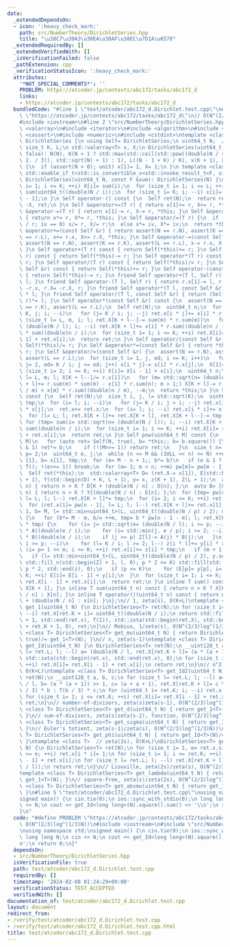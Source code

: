 ```yaml
---
data:
  _extendedDependsOn:
  - icon: ':heavy_check_mark:'
    path: src/NumberTheory/DirichletSeries.hpp
    title: "\u30C7\u30A3\u30EA\u30AF\u30EC\u7D1A\u6570"
  _extendedRequiredBy: []
  _extendedVerifiedWith: []
  _isVerificationFailed: false
  _pathExtension: cpp
  _verificationStatusIcon: ':heavy_check_mark:'
  attributes:
    '*NOT_SPECIAL_COMMENTS*': ''
    PROBLEM: https://atcoder.jp/contests/abc172/tasks/abc172_d
    links:
    - https://atcoder.jp/contests/abc172/tasks/abc172_d
  bundledCode: "#line 1 \"test/atcoder/abc172_d.Dirichlet.test.cpp\"\n#define PROBLEM\
    \ \"https://atcoder.jp/contests/abc172/tasks/abc172_d\"\n// O(N^(2/3)log^(1/3)N))\n\
    #include <iostream>\n#line 2 \"src/NumberTheory/DirichletSeries.hpp\"\n#include\
    \ <valarray>\n#include <iterator>\n#include <algorithm>\n#include <cmath>\n#include\
    \ <cassert>\n#include <numeric>\n#include <cstdint>\ntemplate <class T> struct\
    \ DirichletSeries {\n using Self= DirichletSeries;\n uint64_t N;  // <= K * L\n\
    \ size_t K, L;\n std::valarray<T> x, X;\n DirichletSeries(uint64_t N, bool unit=\
    \ false): N(N), K(N > 1 ? std::max(std::ceil(std::pow((double)N / std::log2(N),\
    \ 2. / 3)), std::sqrt(N) + 1) : 1), L((N - 1 + K) / K), x(K + 1), X(K + L + 1)\
    \ {\n  if (assert(N > 0); unit) x[1]= 1, X= 1;\n }\n template <class F, typename=\
    \ std::enable_if_t<std::is_convertible_v<std::invoke_result_t<F, uint64_t>, T>>>\
    \ DirichletSeries(uint64_t N, const F &sum): DirichletSeries(N) {\n  for (size_t\
    \ i= 1; i <= K; ++i) X[i]= sum(i);\n  for (size_t i= 1; i <= L; ++i) X[K + i]=\
    \ sum(uint64_t((double)N / i));\n  for (size_t i= K; i; --i) x[i]= X[i] - X[i\
    \ - 1];\n }\n Self operator-() const {\n  Self ret(N);\n  return ret.x= -x, ret.X=\
    \ -X, ret;\n }\n Self &operator+=(T r) { return x[1]+= r, X+= r, *this; }\n Self\
    \ &operator-=(T r) { return x[1]-= r, X-= r, *this; }\n Self &operator*=(T r)\
    \ { return x*= r, X*= r, *this; }\n Self &operator/=(T r) {\n  if (T iv= T(1)\
    \ / r; iv == 0) x/= r, X/= r;\n  else x*= iv, X*= iv;\n  return *this;\n }\n Self\
    \ &operator+=(const Self &r) { return assert(N == r.N), assert(K == r.K), assert(L\
    \ == r.L), x+= r.x, X+= r.X, *this; }\n Self &operator-=(const Self &r) { return\
    \ assert(N == r.N), assert(K == r.K), assert(L == r.L), x-= r.x, X-= r.X, *this;\
    \ }\n Self operator+(T r) const { return Self(*this)+= r; }\n Self operator-(T\
    \ r) const { return Self(*this)-= r; }\n Self operator*(T r) const { return Self(*this)*=\
    \ r; }\n Self operator/(T r) const { return Self(*this)/= r; }\n Self operator+(const\
    \ Self &r) const { return Self(*this)+= r; }\n Self operator-(const Self &r) const\
    \ { return Self(*this)-= r; }\n friend Self operator+(T l, Self r) { return r+=\
    \ l; }\n friend Self operator-(T l, Self r) { return r.x[1]-= l, r.X-= l, r.x=\
    \ -r.x, r.X= -r.X, r; }\n friend Self operator*(T l, const Self &r) { return r\
    \ * l; }\n friend Self operator/(T l, const Self &r) { return (Self(r.N, true)/=\
    \ r)*= l; }\n Self operator*(const Self &r) const {\n  assert(N == r.N), assert(K\
    \ == r.K), assert(L == r.L);\n  Self ret(N);\n  uint64_t n;\n  for (size_t i=\
    \ K, j; i; --i)\n   for (j= K / i; j; --j) ret.x[i * j]+= x[i] * r.x[j];\n  for\
    \ (size_t l= L, m, i; l; ret.X[K + l--]-= sum(m) * r.sum(m))\n   for (i= m= std::sqrt(n=\
    \ (double)N / l); i; --i) ret.X[K + l]+= x[i] * r.sum((double)n / i) + r.x[i]\
    \ * sum((double)n / i);\n  for (size_t i= 1; i <= K; ++i) ret.X[i]= ret.X[i -\
    \ 1] + ret.x[i];\n  return ret;\n }\n Self operator/(const Self &r) const { return\
    \ Self(*this)/= r; }\n Self &operator*=(const Self &r) { return *this= *this *\
    \ r; }\n Self &operator/=(const Self &r) {\n  assert(N == r.N), assert(K == r.K),\
    \ assert(L == r.L);\n  for (size_t i= 1, j, ed; i <= K; i++)\n   for (x[i]/= r.x[1],\
    \ j= 2, ed= K / i; j <= ed; j++) x[i * j]-= x[i] * r.x[j];\n  X[1]= x[1];\n  for\
    \ (size_t i= 2; i <= K; ++i) X[i]= X[i - 1] + x[i];\n  uint64_t n;\n  for (size_t\
    \ l= L, m; l; X[K + l--]/= r.x[1])\n   for (m= std::sqrt(n= (double)N / l), X[K\
    \ + l]+= r.sum(m) * sum(m) - x[1] * r.sum(n); m > 1;) X[K + l]-= r.x[m] * sum((double)n\
    \ / m) + x[m] * r.sum((double)n / m), --m;\n  return *this;\n }\n Self square()\
    \ const {\n  Self ret(N);\n  size_t i, j, l= std::sqrt(K);\n  uint64_t n;\n  T\
    \ tmp;\n  for (i= l; i; --i)\n   for (j= K / i; j > i; --j) ret.x[i * j]+= x[i]\
    \ * x[j];\n  ret.x+= ret.x;\n  for (i= l; i; --i) ret.x[i * i]+= x[i] * x[i];\n\
    \  for (l= L; l; ret.X[K + l]+= ret.X[K + l], ret.X[K + l--]-= tmp * tmp)\n  \
    \ for (tmp= sum(i= std::sqrt(n= (double)N / l)); i; --i) ret.X[K + l]+= x[i] *\
    \ sum((double)n / i);\n  for (size_t i= 1; i <= K; ++i) ret.X[i]= ret.X[i - 1]\
    \ + ret.x[i];\n  return ret;\n }\n Self pow(uint64_t M) const {\n  if (N / M >\
    \ M)\n   for (auto ret= Self(N, true), b= *this;; b= b.square()) {\n    if (M\
    \ & 1) ret*= b;\n    if (!(M>>= 1)) return ret;\n   }\n  size_t n= 0, m, i, l,\
    \ p= 2;\n  uint64_t e, j;\n  while (n <= M && (1ULL << n) <= N) ++n;\n  T pw[65]=\
    \ {1}, b= x[1], tmp;\n  for (e= M - n + 1;; b*= b)\n   if (e & 1 ? pw[0]*= b :\
    \ T(); !(e>>= 1)) break;\n  for (m= 1; m < n; ++m) pw[m]= pw[m - 1] * x[1];\n\
    \  Self ret(*this);\n  std::valarray<T> D= (ret.X-= x[1]), E(std::begin(D), K\
    \ + 1), Y(std::begin(D) + K, L + 1), y= x, z(K + 1), Z(L + 1);\n  auto A= [&](uint64_t\
    \ n) { return n > K ? D[K + (double)N / n] : D[n]; };\n  auto B= [&](uint64_t\
    \ n) { return n > K ? Y[(double)N / n] : E[n]; };\n  for (tmp= pw[n - 2] * M,\
    \ l= L; l; l--) ret.X[K + l]*= tmp;\n  for (i= 2; i <= K; ++i) ret.x[i]*= tmp;\n\
    \  for (ret.x[1]= pw[n - 1], l= L; l; l--) ret.X[K + l]+= ret.x[1];\n  for (m=\
    \ 1, b= M, l= std::min<uint64_t>(L, uint64_t((double)N / p) / 2); m + 1 < n;)\
    \ {\n   for (b*= M - m, b/= ++m, tmp= b * pw[n - 1 - m]; l; ret.X[K + l--]+= Z[l]\
    \ * tmp) {\n    for (i= j= std::sqrt(e= (double)N / l); i >= p; --i) Z[l]+= y[i]\
    \ * A((double)e / i);\n    for (i= std::min(j, e / p); i >= 2; --i) Z[l]+= x[i]\
    \ * B((double)e / i);\n    if (j >= p) Z[l]-= A(j) * B(j);\n   }\n   for (i= K;\
    \ i >= p; --i)\n    for (l= K / i; l >= 2; l--) z[i * l]+= y[i] * x[l];\n   for\
    \ (i= p= 1 << m; i <= K; ++i) ret.x[i]+= z[i] * tmp;\n   if (m + 1 == n) break;\n\
    \   if (l= std::min<uint64_t>(L, uint64_t((double)N / p) / 2), y.swap(z), Y.swap(Z),\
    \ std::fill_n(std::begin(Z) + 1, l, 0); p * 2 <= K) std::fill(std::begin(z) +\
    \ p * 2, std::end(z), 0);\n   if (p <= K)\n    for (E[p]= y[p], i= p + 1; i <=\
    \ K; ++i) E[i]= E[i - 1] + y[i];\n  }\n  for (size_t i= 1; i <= K; ++i) ret.X[i]=\
    \ ret.X[i - 1] + ret.x[i];\n  return ret;\n }\n inline T sum() const { return\
    \ X[K + 1]; }\n inline T sum(uint64_t n) const { return n > K ? X[K + (double)N\
    \ / n] : X[n]; }\n inline T operator()(uint64_t n) const { return n > K ? x[K\
    \ + (double)N / n] : x[n]; }\n};\n// 1, zeta(s), O(K+L)\ntemplate <class T> DirichletSeries<T>\
    \ get_1(uint64_t N) {\n DirichletSeries<T> ret(N);\n for (size_t i= ret.L; i;\
    \ --i) ret.X[ret.K + i]= uint64_t((double)N / i);\n return std::fill(std::begin(ret.x)\
    \ + 1, std::end(ret.x), T(1)), std::iota(std::begin(ret.X), std::begin(ret.X)\
    \ + ret.K + 1, 0), ret;\n}\n// Mobius, 1/zeta(s), O(N^(2/3)log^(1/3)N))\ntemplate\
    \ <class T> DirichletSeries<T> get_mu(uint64_t N) { return DirichletSeries<T>(N,\
    \ true)/= get_1<T>(N); }\n// n, zeta(s-1)\ntemplate <class T> DirichletSeries<T>\
    \ get_Id(uint64_t N) {\n DirichletSeries<T> ret(N);\n __uint128_t a;\n for (size_t\
    \ l= ret.L; l; --l) a= (double)N / l, ret.X[ret.K + l]= (a * (a + 1)) >> 1;\n\
    \ std::iota(std::begin(ret.x), std::end(ret.x), 0);\n for (size_t i= 1; i <= ret.K;\
    \ ++i) ret.X[i]= ret.X[i - 1] + ret.x[i];\n return ret;\n}\n// n^2, zeta(s-2),\
    \ O(K+L)\ntemplate <class T> DirichletSeries<T> get_Id2(uint64_t N) {\n DirichletSeries<T>\
    \ ret(N);\n __uint128_t a, b, c;\n for (size_t l= ret.L; l; --l) a= (double)N\
    \ / l, b= (a * (a + 1)) >> 1, c= (a + a + 1), ret.X[ret.K + l]= c % 3 == 0 ? T(c\
    \ / 3) * b : T(b / 3) * c;\n for (uint64_t i= ret.K; i; --i) ret.x[i]= i * i;\n\
    \ for (size_t i= 1; i <= ret.K; ++i) ret.X[i]= ret.X[i - 1] + ret.x[i];\n return\
    \ ret;\n}\n// number-of-divisors, zeta(s)zeta(s-1), O(N^(2/3)log^(1/3)N))\ntemplate\
    \ <class T> DirichletSeries<T> get_d(uint64_t N) { return get_1<T>(N).square();\
    \ }\n// sum-of-divisors, zeta(s)zeta(s-2), function, O(N^(2/3)log^(1/3)N))\ntemplate\
    \ <class T> DirichletSeries<T> get_sigma(uint64_t N) { return get_1<T>(N) * get_Id<T>(N);\
    \ }\n// Euler's totient, zeta(s-1)/zeta(s), O(N^(2/3)log^(1/3)N))\ntemplate <class\
    \ T> DirichletSeries<T> get_phi(uint64_t N) { return get_Id<T>(N)/= get_1<T>(N);\
    \ }\ntemplate <class T>  // zeta(2s), O(K+L)\nDirichletSeries<T> get_1sq(uint64_t\
    \ N) {\n DirichletSeries<T> ret(N);\n for (size_t i= 1, e= ret.x.size(); i * i\
    \ <= e; ++i) ret.x[i * i]= 1;\n for (size_t i= 1; i <= ret.K; ++i) ret.X[i]= ret.X[i\
    \ - 1] + ret.x[i];\n for (size_t l= ret.L; l; --l) ret.X[ret.K + l]= uint64_t(std::sqrt((double)N\
    \ / l));\n return ret;\n}\n// Liouville, zeta(2s)/zeta(s), O(N^(2/3)log^(1/3)N))\n\
    template <class T> DirichletSeries<T> get_lambda(uint64_t N) { return get_1sq<T>(N)/=\
    \ get_1<T>(N); }\n// square-free, zeta(s)/zeta(2s), O(N^(2/3)log^(1/3)N))\ntemplate\
    \ <class T> DirichletSeries<T> get_absmu(uint64_t N) { return get_1<T>(N)/= get_1sq<T>(N);\
    \ }\n#line 5 \"test/atcoder/abc172_d.Dirichlet.test.cpp\"\nusing namespace std;\n\
    signed main() {\n cin.tie(0);\n ios::sync_with_stdio(0);\n long long N;\n cin\
    \ >> N;\n cout << get_Id<long long>(N).square().sum() << '\\n';\n return 0;\n\
    }\n"
  code: "#define PROBLEM \"https://atcoder.jp/contests/abc172/tasks/abc172_d\"\n//\
    \ O(N^(2/3)log^(1/3)N))\n#include <iostream>\n#include \"src/NumberTheory/DirichletSeries.hpp\"\
    \nusing namespace std;\nsigned main() {\n cin.tie(0);\n ios::sync_with_stdio(0);\n\
    \ long long N;\n cin >> N;\n cout << get_Id<long long>(N).square().sum() << '\\\
    n';\n return 0;\n}"
  dependsOn:
  - src/NumberTheory/DirichletSeries.hpp
  isVerificationFile: true
  path: test/atcoder/abc172_d.Dirichlet.test.cpp
  requiredBy: []
  timestamp: '2024-02-08 01:24:29+09:00'
  verificationStatus: TEST_ACCEPTED
  verifiedWith: []
documentation_of: test/atcoder/abc172_d.Dirichlet.test.cpp
layout: document
redirect_from:
- /verify/test/atcoder/abc172_d.Dirichlet.test.cpp
- /verify/test/atcoder/abc172_d.Dirichlet.test.cpp.html
title: test/atcoder/abc172_d.Dirichlet.test.cpp
---
```

